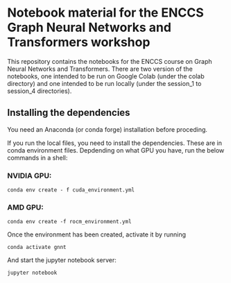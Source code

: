 # Notebook material for the ENCCS Graph Neural Networks and Transformers workshop

This repository contains the notebooks for the ENCCS course on Graph Neural Networks and Transformers. There are two version of the notebooks, one intended to be run on Google Colab (under the colab directory) and one intended to be run locally (under the session_1 to session_4 directories).

## Installing the dependencies

You need an Anaconda (or conda forge) installation before proceding.

If you run the local files, you need to install the dependencies. These are in conda environment files. Depdending on what GPU you have, run the below commands in a shell:

 ### NVIDIA GPU:
```shell
conda env create - f cuda_environment.yml
```
 ### AMD GPU:
```shell
conda env create -f rocm_environment.yml
```

Once the environment has been created, activate it by running

```shell
conda activate gnnt
```
    
And start the jupyter notebook server:

```shell
jupyter notebook
```

